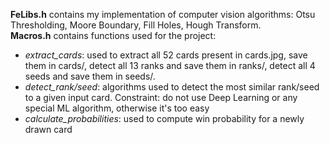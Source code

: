 **FeLibs.h** contains my implementation of computer vision algorithms: Otsu Thresholding, Moore Boundary, Fill Holes, Hough Transform.  
**Macros.h** contains functions used for the project: 
* _extract_cards_: used to extract all 52 cards present in cards.jpg, save them in cards/, detect all 13 ranks and save them in ranks/, detect all 4 seeds and save them in seeds/.
* _detect_rank/seed_: algorithms used to detect the most similar rank/seed to a given input card. 
Constraint: do not use Deep Learning or any special ML algorithm, otherwise it's too easy
* _calculate_probabilities_: used to compute win probability for a newly drawn card
